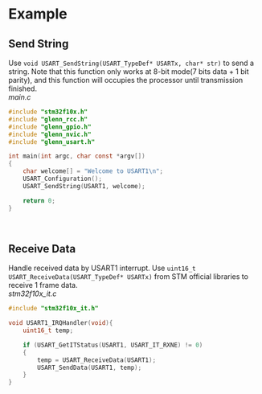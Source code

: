 # Example
## Send String
Use `void USART_SendString(USART_TypeDef* USARTx, char* str)` to send a string.
Note that this function only works at 8-bit mode(7 bits data + 1 bit parity), and this 
function will occupies the processor until transmission finished.<br>
*main.c*
```C
#include "stm32f10x.h"
#include "glenn_rcc.h"
#include "glenn_gpio.h"
#include "glenn_nvic.h"
#include "glenn_usart.h"

int main(int argc, char const *argv[])
{
	char welcome[] = "Welcome to USART1\n";
	USART_Configuration();
	USART_SendString(USART1, welcome);

	return 0;
}
```
<br>

## Receive Data
Handle received data by USART1 interrupt.
Use `uint16_t USART_ReceiveData(USART_TypeDef* USARTx)` from STM official libraries
to receive 1 frame data.<br>
*stm32f10x_it.c*
```C
#include "stm32f10x_it.h"

void USART1_IRQHandler(void){
	uint16_t temp;

	if (USART_GetITStatus(USART1, USART_IT_RXNE) != 0)
	{
		temp = USART_ReceiveData(USART1);
		USART_SendData(USART1, temp);
	}
}
```
